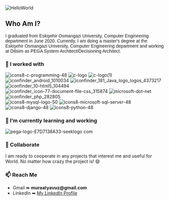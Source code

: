 
![HelloWorld](https://user-images.githubusercontent.com/58748375/87801556-90c92500-c858-11ea-8c92-164b94f95914.png)

<h2>Who Am I?</h2>
<p style="font-family: 'Comic Sans MS', sans-serif;"> I graduated from Eskişehir Osmangazi University, Computer Engineering department in June 2020. Currently, I am doing a master's degree at the Eskişehir Osmangazi University, Computer Engineering department and working at Dilisim as PEGA System Architect/Decisioning Architect.</p>

<h3>🔭 I worked with </h3>

![icons8-c-programming-48](https://user-images.githubusercontent.com/58748375/87805752-8ad64280-c85e-11ea-9094-18d86e989015.png)
![c-logo](https://user-images.githubusercontent.com/58748375/87804295-52ce0000-c85c-11ea-8b95-b5552c5df5f0.png) 
![c-logo(1)](https://user-images.githubusercontent.com/58748375/87804353-6bd6b100-c85c-11ea-8561-6c92f2f7b4a5.png) 
![iconfinder_android_1010034](https://user-images.githubusercontent.com/58748375/87804742-f9b29c00-c85c-11ea-95a1-0976072798c3.png) ![iconfinder_181_Java_logo_logos_4373217](https://user-images.githubusercontent.com/58748375/87804761-ff0fe680-c85c-11ea-8377-7d3290a848b7.png)
![iconfinder_10-html5_104494](https://user-images.githubusercontent.com/58748375/87804964-4a29f980-c85d-11ea-82e5-4b7bbe3173a1.png) 
![iconfinder_icon-77-document-file-css_315874](https://user-images.githubusercontent.com/58748375/87804971-4c8c5380-c85d-11ea-89d8-e8b4e8c61220.png)
![microsoft-dot-net](https://user-images.githubusercontent.com/58748375/87836786-ea057880-c899-11ea-8448-3ba3c333672b.png)
![iconfinder_php_282805](https://user-images.githubusercontent.com/58748375/87804976-4e561700-c85d-11ea-8159-32543d896043.png) <br>
![icons8-mysql-logo-50](https://user-images.githubusercontent.com/58748375/87805204-a42abf00-c85d-11ea-8d50-5ef82fd6d625.png) 
![icons8-microsoft-sql-server-48](https://user-images.githubusercontent.com/58748375/87805206-a4c35580-c85d-11ea-9edf-989e56d7135b.png)
![icons8-django-48](https://user-images.githubusercontent.com/58748375/87806353-69298b00-c85f-11ea-877f-259a5bc60c5c.png)
![icons8-python-48](https://user-images.githubusercontent.com/58748375/87806354-69c22180-c85f-11ea-97d8-288dabdffc80.png)
<h3>🌱 I’m currently learning and working </h3>

![pega-logo-E7D7138A33-seeklogo com](https://user-images.githubusercontent.com/58748375/123919932-1cff2a00-d98e-11eb-993e-ee534ffd72e3.png)
<h3> 👯 Collaborate </h3>
<p> I am ready to cooperate in any projects that interest me and useful for World. No matter how crazy the project is! 😄 </p>
<h3> 📫 Reach Me </h3>
<ul>
  <li> Gmail ➥
 <b> muraatyavuz@gmail.com </b> </li>
  <li> LinkedIn ➥
    <a href="https://www.linkedin.com/in/murat-yavuz/"> My LinkedIn Profile </a> </li>
</ul>


<!--
- 🤔 I’m looking for help with ...
- 💬 Ask me about ...
- 😄 Pronouns: ...
- ⚡ Fun fact: ...
-->
